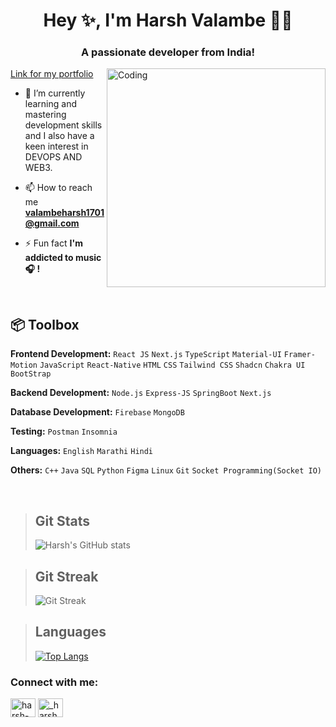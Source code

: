 
<h1 align="center">Hey ✨, I'm Harsh Valambe 👋🏽 </h1>
<h3 align="center">A passionate developer from India!</h3>
<a href="https://harsh-portfolio-three.vercel.app/">Link for my portfolio</a>
<img align="right" alt="Coding" width="350" src="https://cdn.dribbble.com/users/2131993/screenshots/4948736/thoughtworks-gif_dribbble.gif">

<br>

- 🌱 I’m currently learning and mastering development skills and I also have a keen interest in DEVOPS AND WEB3.


- 📫 How to reach me **valambeharsh1701@gmail.com**

- ⚡ Fun fact **I'm addicted to music 🎧 !**

<br>

## 📦 Toolbox

**Frontend Development:** `React JS` `Next.js` `TypeScript` `Material-UI` `Framer-Motion` `JavaScript` `React-Native` `HTML` `CSS` `Tailwind CSS` `Shadcn` `Chakra UI` `BootStrap` 

**Backend Development:** `Node.js` `Express-JS` `SpringBoot` `Next.js`

**Database Development:** `Firebase` `MongoDB`

**Testing:**  `Postman` `Insomnia`

**Languages:** `English` `Marathi` `Hindi`

**Others:** `C++` `Java` `SQL` `Python` `Figma` `Linux` `Git` `Socket Programming(Socket IO)`

<br>

>## Git Stats
>![Harsh's GitHub stats](https://github-readme-stats.vercel.app/api?username=Harshhhh1701&show_icons=true&count_private=true&include_all_commits=true&theme=react)

>## Git Streak
> ![Git Streak](https://github-readme-streak-stats.herokuapp.com/?user=Harshhhh1701&theme=react)




>## Languages
> [![Top Langs](https://github-readme-stats.vercel.app/api/top-langs/?username=Harshhhh1701&langs_count=10&layout=compact&theme=react)](https://github.com/Harshhhh1701/github-readme-stats)


<h3 align="left">Connect with me:</h3>
<p align="left">

<a href="https://www.linkedin.com/in/harsh-valambe-3a83801b8/" target="blank"><img align="center" src="https://raw.githubusercontent.com/rahuldkjain/github-profile-readme-generator/master/src/images/icons/Social/linked-in-alt.svg" alt="harsh-valambe-3a83801b8" height="30" width="40" /></a>
<a href="https://www.instagram.com/_harsh__v_/?hl=en" target="blank"><img align="center" src="https://raw.githubusercontent.com/rahuldkjain/github-profile-readme-generator/master/src/images/icons/Social/instagram.svg" alt="_harsh__v_" height="30" width="40" /></a>

</p><br>




